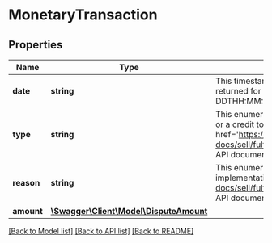 # MonetaryTransaction

## Properties
Name | Type | Description | Notes
------------ | ------------- | ------------- | -------------
**date** | **string** | This timestamp indicates when the monetary transaction occurred. A date is returned for all monetary transactions. The following format is used: YYYY-MM-DDTHH:MM:SS.SSSZ. For example, 2015-08-04T19:09:02.768Z. | [optional] 
**type** | **string** | This enumeration value indicates whether the monetary transaction is a charge or a credit to the seller. For implementation help, refer to &lt;a href&#x3D;&#x27;https://developer.ebay.com/api-docs/sell/fulfillment/types/api:MonetaryTransactionTypeEnum&#x27;&gt;eBay API documentation&lt;/a&gt; | [optional] 
**reason** | **string** | This enumeration value indicates the reason for the monetary transaction. For implementation help, refer to &lt;a href&#x3D;&#x27;https://developer.ebay.com/api-docs/sell/fulfillment/types/api:MonetaryTransactionReasonEnum&#x27;&gt;eBay API documentation&lt;/a&gt; | [optional] 
**amount** | [**\Swagger\Client\Model\DisputeAmount**](DisputeAmount.md) |  | [optional] 

[[Back to Model list]](../../README.md#documentation-for-models) [[Back to API list]](../../README.md#documentation-for-api-endpoints) [[Back to README]](../../README.md)

